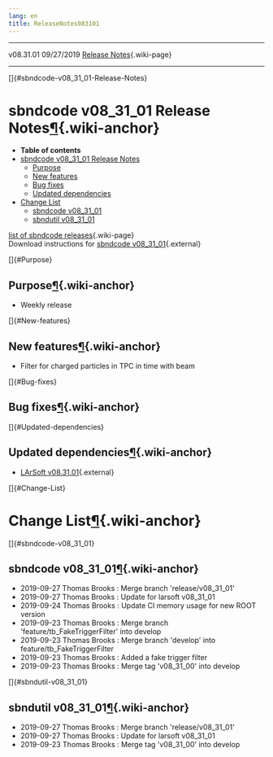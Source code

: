 ```yaml
---
lang: en
title: ReleaseNotes083101
---
```


  ----------- ------------ -- -- ------------------------------------------------------
  v08.31.01   09/27/2019         [Release Notes](ReleaseNotes083101.html){.wiki-page}
  ----------- ------------ -- -- ------------------------------------------------------

[]{#sbndcode-v08_31_01-Release-Notes}

sbndcode v08\_31\_01 Release Notes[¶](#sbndcode-v08_31_01-Release-Notes){.wiki-anchor}
======================================================================================

-   **Table of contents**
-   [sbndcode v08\_31\_01 Release
    Notes](#sbndcode-v08_31_01-Release-Notes)
    -   [Purpose](#Purpose)
    -   [New features](#New-features)
    -   [Bug fixes](#Bug-fixes)
    -   [Updated dependencies](#Updated-dependencies)
-   [Change List](#Change-List)
    -   [sbndcode v08\_31\_01](#sbndcode-v08_31_01)
    -   [sbndutil v08\_31\_01](#sbndutil-v08_31_01)

[list of sbndcode
releases](List_of_SBND_code_releases.html){.wiki-page}\
Download instructions for [sbndcode
v08\_31\_01](http://scisoft.fnal.gov/scisoft/bundles/sbnd/v08_31_01/sbndcode-v08_31_01.html){.external}

[]{#Purpose}

Purpose[¶](#Purpose){.wiki-anchor}
----------------------------------

-   Weekly release

[]{#New-features}

New features[¶](#New-features){.wiki-anchor}
--------------------------------------------

-   Filter for charged particles in TPC in time with beam

[]{#Bug-fixes}

Bug fixes[¶](#Bug-fixes){.wiki-anchor}
--------------------------------------

[]{#Updated-dependencies}

Updated dependencies[¶](#Updated-dependencies){.wiki-anchor}
------------------------------------------------------------

-   [LArSoft
    v08.31.01](https://cdcvs.fnal.gov/redmine/projects/larsoft/wiki/ReleaseNotes083101){.external}

[]{#Change-List}

Change List[¶](#Change-List){.wiki-anchor}
==========================================

[]{#sbndcode-v08_31_01}

sbndcode v08\_31\_01[¶](#sbndcode-v08_31_01){.wiki-anchor}
----------------------------------------------------------

-   2019-09-27 Thomas Brooks : Merge branch \'release/v08\_31\_01\'
-   2019-09-27 Thomas Brooks : Update for larsoft v08\_31\_01
-   2019-09-24 Thomas Brooks : Update CI memory usage for new ROOT
    version
-   2019-09-23 Thomas Brooks : Merge branch
    \'feature/tb\_FakeTriggerFilter\' into develop
-   2019-09-23 Thomas Brooks : Merge branch \'develop\' into
    feature/tb\_FakeTriggerFilter
-   2019-09-23 Thomas Brooks : Added a fake trigger filter
-   2019-09-23 Thomas Brooks : Merge tag \'v08\_31\_00\' into develop

[]{#sbndutil-v08_31_01}

sbndutil v08\_31\_01[¶](#sbndutil-v08_31_01){.wiki-anchor}
----------------------------------------------------------

-   2019-09-27 Thomas Brooks : Merge branch \'release/v08\_31\_01\'
-   2019-09-27 Thomas Brooks : Update for larsoft v08\_31\_01
-   2019-09-23 Thomas Brooks : Merge tag \'v08\_31\_00\' into develop

